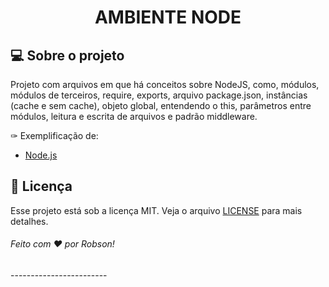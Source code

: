 <h1 align="center">AMBIENTE NODE</h1>

## 💻 Sobre o projeto

Projeto com arquivos em que há conceitos sobre NodeJS, como, módulos, módulos de terceiros, require, exports, arquivo package.json, instâncias (cache e sem cache), objeto global, entendendo o this, parâmetros entre módulos, leitura  e escrita de arquivos e padrão middleware.

✑ Exemplificação de:



- [Node.js](https://nodejs.org/en/)


## :memo: Licença

Esse projeto está sob a licença MIT. Veja o arquivo [LICENSE](LICENSE.md) para mais detalhes.


<h6>Feito com ♥ por Robson!</h6>
------------------------
